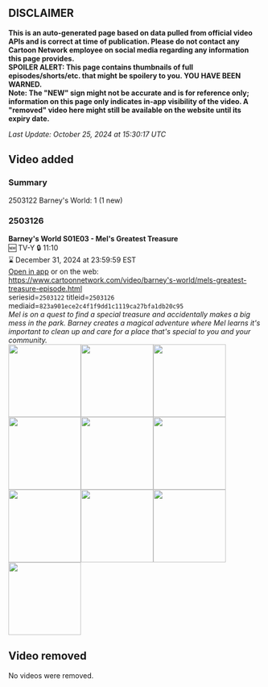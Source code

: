 ## DISCLAIMER
**This is an auto-generated page based on data pulled from official video APIs and is correct at time of publication. Please do not contact any Cartoon Network employee on social media regarding any information this page provides.**  
**SPOILER ALERT: This page contains thumbnails of full episodes/shorts/etc. that might be spoilery to you. YOU HAVE BEEN WARNED.**  
**Note: The "NEW" sign might not be accurate and is for reference only; information on this page only indicates in-app visibility of the video. A "removed" video here might still be available on the website until its expiry date.**  

_Last Update: October 25, 2024 at 15:30:17 UTC_
## Video added
### Summary
2503122 Barney's World: 1 (1 new)  
### 2503126
**Barney's World S01E03 - Mel's Greatest Treasure**  
🆕 TV-Y 🔒 11:10  
⌛ December 31, 2024 at 23:59:59 EST  
[Open in app](https://cnvideo.sercomkc.org/redirector.html?type=cnapp&seriesid=1000000000093702&titleid=2503126&mediaid=823a901ece2c4f1f9dd1c1119ca27bfa1db20c95) or on the web: https://www.cartoonnetwork.com/video/barney's-world/mels-greatest-treasure-episode.html  
seriesid=`2503122` titleid=`2503126` mediaid=`823a901ece2c4f1f9dd1c1119ca27bfa1db20c95`  
_Mel is on a quest to find a special treasure and accidentally makes a big mess in the park. Barney creates a magical adventure where Mel learns it's important to clean up and care for a place that's special to you and your community._  
<a href="https://s3.amazonaws.com/cartoonorchestrator/2503126_001_1280x720.jpg"><img src="https://s3.amazonaws.com/cartoonorchestrator/2503126_001_640x360.jpg" height="144px" /></a><a href="https://s3.amazonaws.com/cartoonorchestrator/2503126_002_1280x720.jpg"><img src="https://s3.amazonaws.com/cartoonorchestrator/2503126_002_640x360.jpg" height="144px" /></a><a href="https://s3.amazonaws.com/cartoonorchestrator/2503126_003_1280x720.jpg"><img src="https://s3.amazonaws.com/cartoonorchestrator/2503126_003_640x360.jpg" height="144px" /></a><a href="https://s3.amazonaws.com/cartoonorchestrator/2503126_004_1280x720.jpg"><img src="https://s3.amazonaws.com/cartoonorchestrator/2503126_004_640x360.jpg" height="144px" /></a><a href="https://s3.amazonaws.com/cartoonorchestrator/2503126_005_1280x720.jpg"><img src="https://s3.amazonaws.com/cartoonorchestrator/2503126_005_640x360.jpg" height="144px" /></a><a href="https://s3.amazonaws.com/cartoonorchestrator/2503126_006_1280x720.jpg"><img src="https://s3.amazonaws.com/cartoonorchestrator/2503126_006_640x360.jpg" height="144px" /></a><a href="https://s3.amazonaws.com/cartoonorchestrator/2503126_007_1280x720.jpg"><img src="https://s3.amazonaws.com/cartoonorchestrator/2503126_007_640x360.jpg" height="144px" /></a><a href="https://s3.amazonaws.com/cartoonorchestrator/2503126_008_1280x720.jpg"><img src="https://s3.amazonaws.com/cartoonorchestrator/2503126_008_640x360.jpg" height="144px" /></a><a href="https://s3.amazonaws.com/cartoonorchestrator/2503126_009_1280x720.jpg"><img src="https://s3.amazonaws.com/cartoonorchestrator/2503126_009_640x360.jpg" height="144px" /></a><a href="https://s3.amazonaws.com/cartoonorchestrator/2503126_010_1280x720.jpg"><img src="https://s3.amazonaws.com/cartoonorchestrator/2503126_010_640x360.jpg" height="144px" /></a>
## Video removed
No videos were removed.  
